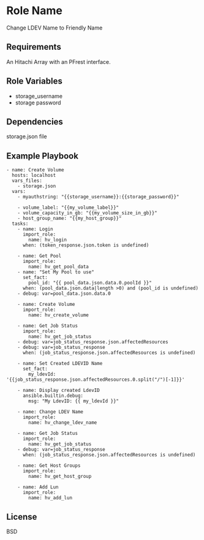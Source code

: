 Role Name
=========

Change LDEV Name to Friendly Name

Requirements
------------

An Hitachi Array with an PFrest interface.

Role Variables
--------------
* storage_username
* storage password


Dependencies
------------

storage.json file

Example Playbook
----------------

    - name: Create Volume
      hosts: localhost
      vars_files:
        - storage.json
      vars:
        - myauthstring: "{{storage_username}}:{{storage_password}}"
    
        - volume_label: "{{my_volume_label}}"
        - volume_capacity_in_gb: "{{my_volume_size_in_gb}}"
        - host_group_name: "{{my_host_group}}"
      tasks:
        - name: Login
          import_role:
            name: hv_login
          when: (token_response.json.token is undefined)
    
        - name: Get Pool
          import_role:
            name: hv_get_pool_data
        - name: "Set My Pool to use"
          set_fact:
            pool_id: "{{ pool_data.json.data.0.poolId }}"
          when: (pool_data.json.data|length >0) and (pool_id is undefined)
        - debug: var=pool_data.json.data.0
    
        - name: Create Volume
          import_role:
            name: hv_create_volume
    
        - name: Get Job Status
          import_role:
            name: hv_get_job_status
        - debug: var=job_status_response.json.affectedResources
        - debug: var=job_status_response
          when: (job_status_response.json.affectedResources is undefined)
    
        - name: Set Created LDEVID Name
          set_fact:
            my_ldevId: '{{job_status_response.json.affectedResources.0.split("/")[-1]}}'
    
        - name: Display created LdevID
          ansible.builtin.debug:
            msg: "My LdevID: {{ my_ldevId }}"
    
        - name: Change LDEV Name
          import_role:
            name: hv_change_ldev_name
    
        - name: Get Job Status
          import_role:
            name: hv_get_job_status
        - debug: var=job_status_response
          when: (job_status_response.json.affectedResources is undefined)
    
        - name: Get Host Groups
          import_role:
            name: hv_get_host_group
    
        - name: Add Lun
          import_role:
            name: hv_add_lun





License
-------

BSD



